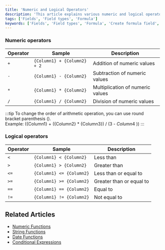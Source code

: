 ```yaml
---
title: 'Numeric and Logical Operators'
description: 'This article explains various numeric and logical operators that can be used in formula fields.'
tags: ['Fields', 'Field types', 'Formula']
keywords: ['Fields', 'Field types', 'Formula', 'Create formula field', 'Numeric operators', 'Logical operators']
---
```



### Numeric operators

| Operator | Sample                      | Description                      |
|----------|-----------------------------|----------------------------------|
| `+`      | `{Column1} + {Column2} + 2` | Addition of numeric values       |
| `-`      | `{Column1} - {Column2}`     | Subtraction of numeric values    |
| `*`      | `{Column1} * {Column2}`     | Multiplication of numeric values |
| `/`      | `{Column1} / {Column2}`     | Division of numeric values       |

:::tip
To change the order of arithmetic operation, you can use round bracket parenthesis ().  
Example: ({Column1} + ({Column2} * {Column3}) / (3 - $Column4$ ))
:::


### Logical operators

| Operator | Sample                   | Description              |
|----------|--------------------------|--------------------------|
| `<`      | `{Column1} < {Column2}`  | Less than                |
| `>`      | `{Column1} > {Column2}`  | Greater than             |
| `<=`     | `{Column1} <= {Column2}` | Less than or equal to    |
| `>=`     | `{Column1} >= {Column2}` | Greater than or equal to |
| `==`     | `{Column1} == {Column2}` | Equal to                 |
| `!=`     | `{Column1} != {Column2}` | Not equal to             |


## Related Articles
- [Numeric Functions](020.numeric-functions.md)
- [String Functions](030.string-functions.md)
- [Date Functions](040.date-functions.md)
- [Conditional Expressions](050.conditional-expressions.md)

